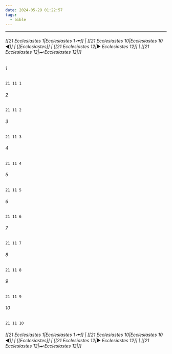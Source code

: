 ```yaml
---
date: 2024-05-29 01:22:57
tags:
  - bible
---
```

___

###### [[21 Ecclesiastes 1|Ecclesiastes 1 ⏮]] | [[21 Ecclesiastes 10|Ecclesiastes 10 ◀]] | [[Ecclesiastes]] | [[21 Ecclesiastes 12|▶ Ecclesiastes 12]] | [[21 Ecclesiastes 12|⏭ Ecclesiastes 12|]]

###### 1
``` verse
21 11 1 
```
###### 2
``` verse
21 11 2 
```
###### 3
``` verse
21 11 3 
```
###### 4
``` verse
21 11 4 
```
###### 5
``` verse
21 11 5 
```
###### 6
``` verse
21 11 6 
```
###### 7
``` verse
21 11 7 
```
###### 8
``` verse
21 11 8 
```
###### 9
``` verse
21 11 9 
```
###### 10
``` verse
21 11 10 
```

###### [[21 Ecclesiastes 1|Ecclesiastes 1 ⏮]] | [[21 Ecclesiastes 10|Ecclesiastes 10 ◀]] | [[Ecclesiastes]] | [[21 Ecclesiastes 12|▶ Ecclesiastes 12]] | [[21 Ecclesiastes 12|⏭ Ecclesiastes 12|]]

